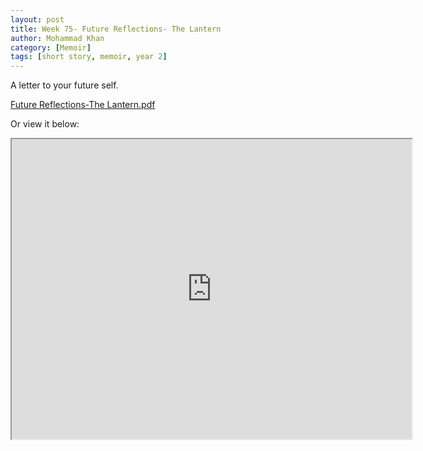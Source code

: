```yaml
---
layout: post
title: Week 75- Future Reflections- The Lantern
author: Mohammad Khan
category: [Memoir]
tags: [short story, memoir, year 2]
---
```

A letter to your future self.


<p><a href="hhttps://drive.google.com/file/d/1lg2NQN4zqDKiwSBUhmnIEwrrmD58SGYT/view?usp=sharing">
Future Reflections-The Lantern.pdf</a></p>


Or view it below: 
<!-- <embed src="https://drive.google.com/file/d/1mrL8nISYXGzBGAjVw-4hgwagVCEkNMaT/view?usp=sharing#toolbar=0" width="800px" height="2100px" /> -->

<iframe src="https://drive.google.com/file/d/1lg2NQN4zqDKiwSBUhmnIEwrrmD58SGYT/preview" width="640" height="480" allow="autoplay"></iframe>